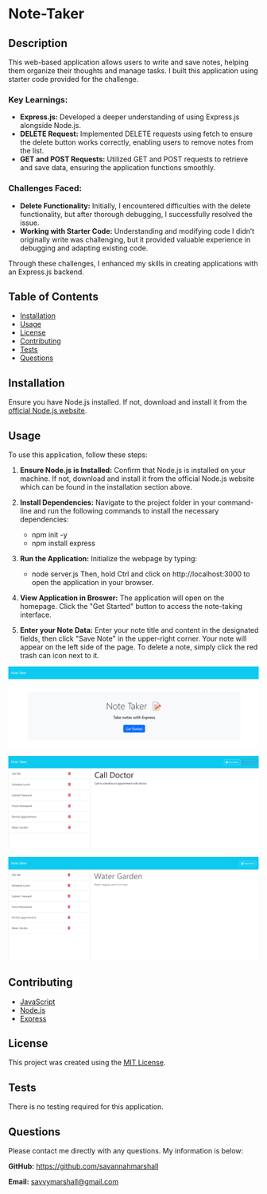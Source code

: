 # Note-Taker

## Description
This web-based application allows users to write and save notes, helping them organize their thoughts and manage tasks. I built this application using starter code provided for the challenge.

### Key Learnings:
* **Express.js:** Developed a deeper understanding of using Express.js alongside Node.js.
* **DELETE Request:** Implemented DELETE requests using fetch to ensure the delete button works correctly, enabling users to remove notes from the list.
* **GET and POST Requests:** Utilized GET and POST requests to retrieve and save data, ensuring the application functions smoothly.

### Challenges Faced:
* **Delete Functionality:** Initially, I encountered difficulties with the delete functionality, but after thorough debugging, I successfully resolved the issue.
* **Working with Starter Code:** Understanding and modifying code I didn’t originally write was challenging, but it provided valuable experience in debugging and adapting existing code.

Through these challenges, I enhanced my skills in creating applications with an Express.js backend. 

## Table of Contents
  
- [Installation](#installation)
- [Usage](#usage)
- [License](#license)
- [Contributing](#contributing)
- [Tests](#tests)
- [Questions](#questions)

## Installation
Ensure you have Node.js installed. If not, download and install it from the [official Node.js website](https://nodejs.org/en).

## Usage

To use this application, follow these steps:

1. **Ensure Node.js is Installed:** Confirm that Node.js is installed on your machine. If not, download and install it from the official Node.js website which can be found in the installation section above.

2. **Install Dependencies:** Navigate to the project folder in your command-line and run the following commands to install the necessary dependencies:
   * npm init -y
   * npm install express
3. **Run the Application:** Initialize the webpage by typing:
   * node server.js
     Then, hold Ctrl and click on http://localhost:3000 to open the application in your browser.
4. **View Application in Broswer:** The application will open on the homepage. Click the "Get Started" button to access the note-taking interface.
5. **Enter your Note Data:** Enter your note title and content in the designated fields, then click "Save Note" in the upper-right corner. Your note will appear on the left side of the page. To delete a note, simply click the red trash can icon next to it.

![screenshot of landing page](https://github.com/savannahmarshall/Note-Taker/blob/main/public/assets/note-taker-2.png)

![screenshot of save and clear form features present](https://github.com/savannahmarshall/Note-Taker/blob/main/public/assets/note-taker-3.png)

![screenshot of note examples](https://github.com/savannahmarshall/Note-Taker/blob/main/public/assets/note-taker-1.png)



## Contributing
* [JavaScript](https://www.javascript.com/)
* [Node.js](https://nodejs.org/en)
* [Express](https://expressjs.com/)

## License
This project was created using the [MIT License](https://opensource.org/license/MIT).

## Tests
There is no testing required for this application.

## Questions
Please contact me directly with any questions. My information is below:  

**GitHub:** https://github.com/savannahmarshall  

**Email:** savvymarshall@gmail.com
